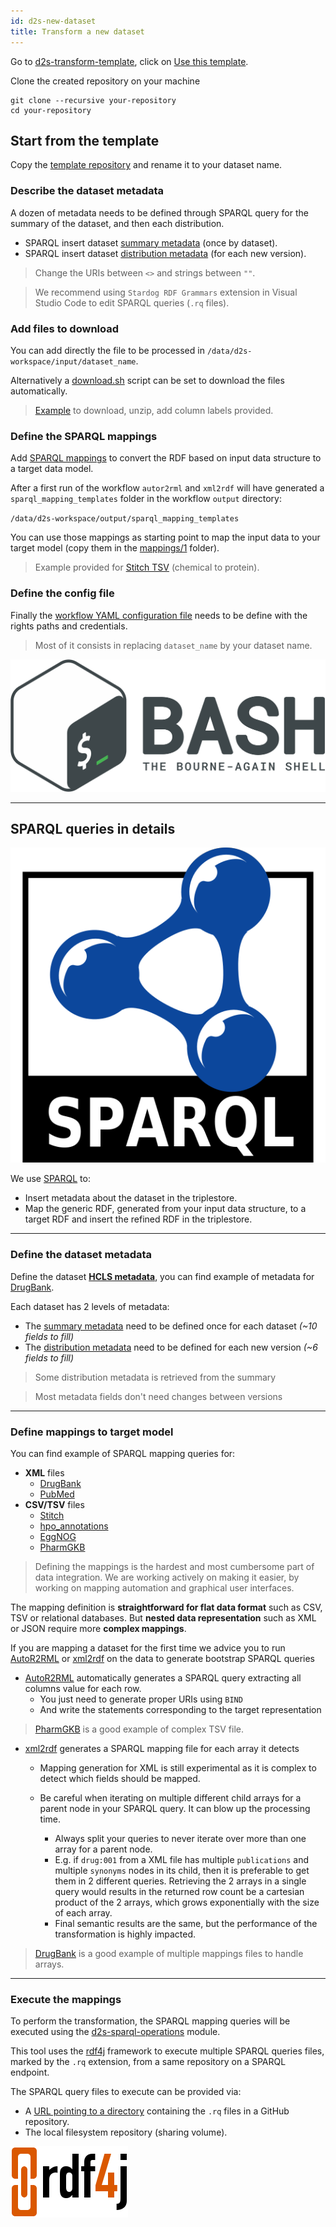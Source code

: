 ```yaml
---
id: d2s-new-dataset
title: Transform a new dataset
---
```


Go to [d2s-transform-template](https://github.com/MaastrichtU-IDS/d2s-transform-template), click on [Use this template](https://github.com/MaastrichtU-IDS/d2s-transform-template/generate).

Clone the created repository on your machine

```shell
git clone --recursive your-repository
cd your-repository
```

## Start from the template

Copy the [template repository](https://github.com/MaastrichtU-IDS/d2s-transform-template/tree/master/datasets/template) and rename it to your dataset name.

### Describe the dataset metadata

A dozen of metadata needs to be defined through SPARQL query for the summary of the dataset, and then each distribution.

* SPARQL insert dataset [summary metadata](https://github.com/MaastrichtU-IDS/d2s-transform-template/blob/master/datasets/template/metadata/1/metadata-template-0-summary.rq) (once by dataset).
* SPARQL insert dataset [distribution metadata](https://github.com/MaastrichtU-IDS/d2s-transform-template/blob/master/datasets/template/metadata/1/metadata-template-1.rq) (for each new version).

> Change the URIs between `<>` and strings between `""`.

> We recommend using `Stardog RDF Grammars` extension in Visual Studio Code to edit SPARQL queries (`.rq` files).

### Add files to download

You can add directly the file to be processed in `/data/d2s-workspace/input/dataset_name`.

Alternatively a [download.sh](https://github.com/MaastrichtU-IDS/d2s-transform-template/blob/master/datasets/template/download) script can be set to download the files automatically.

> [Example](https://github.com/MaastrichtU-IDS/d2s-transform-template/blob/master/datasets/template/download/download.sh) to download, unzip, add column labels provided.

### Define the SPARQL mappings

Add [SPARQL mappings](https://github.com/MaastrichtU-IDS/d2s-transform-template/tree/master/datasets/template/mappings/1) to convert the RDF based on input data structure to a target data model.

After a first run of the workflow `autor2rml` and `xml2rdf` will have generated a `sparql_mapping_templates` folder in the workflow `output` directory: 

`/data/d2s-workspace/output/sparql_mapping_templates`

You can use those mappings as starting point to map the input data to your target model (copy them in the [mappings/1](https://github.com/MaastrichtU-IDS/d2s-transform-template/tree/master/datasets/template/mappings/1) folder).

> Example provided for [Stitch TSV](https://github.com/MaastrichtU-IDS/d2s-transform-template/blob/master/datasets/template/mappings/1/insert-template.rq) (chemical to protein).

### Define the config file

Finally the [workflow YAML configuration file](https://github.com/MaastrichtU-IDS/d2s-transform-template/blob/master/datasets/template/config-transform-template.yml) needs to be define with the rights paths and credentials.

> Most of it consists in replacing `dataset_name` by your dataset name.

[![Bash](/img/bash_logo.png)](https://devhints.io/bash)

---

## SPARQL queries in details

[![SPARQL](/img/sparql_logo.png)](https://www.w3.org/TR/sparql11-overview/)

We use [SPARQL](https://www.w3.org/TR/sparql11-query/) to:

* Insert metadata about the dataset in the triplestore.
* Map the generic RDF, generated from your input data structure, to a target RDF and insert the refined RDF in the triplestore.

---

### Define the dataset metadata

Define the dataset [**HCLS metadata**](https://www.w3.org/TR/hcls-dataset/), you can find example of metadata for [DrugBank](https://github.com/MaastrichtU-IDS/d2s-transform-template/tree/master/mapping/drugbank/metadata/1).

Each dataset has 2 levels of metadata:
* The [summary metadata](https://github.com/MaastrichtU-IDS/d2s-transform-template/blob/master/mapping/drugbank/metadata/1/metadata-drugbank-summary.rq) need to be defined once for each dataset *(~10 fields to fill)*
* The [distribution metadata](https://github.com/MaastrichtU-IDS/d2s-transform-template/blob/master/mapping/drugbank/metadata/1/metadata-drugbank-1.rq) need to be defined for each new version *(~6 fields to fill)*


> Some distribution metadata is retrieved from the summary

> Most metadata fields don't need changes between versions

---

### Define mappings to target model

You can find example of SPARQL mapping queries for:

* **XML** files
  * [DrugBank](https://github.com/MaastrichtU-IDS/d2s-transform-template/tree/master/mapping/drugbank/transform/1)
  * [PubMed](https://github.com/MaastrichtU-IDS/d2s-transform-template/tree/master/mapping/pubmed/transform/1)
* **CSV/TSV** files
  * [Stitch](https://github.com/MaastrichtU-IDS/d2s-transform-template/blob/master/mapping/stitch/transform/1/insert-stitch.rq)
  * [hpo_annotations](https://github.com/MaastrichtU-IDS/d2s-transform-template/blob/master/mapping/hpo_annotations/transform/1/genes_to_phenotype.tsv.rq)
  * [EggNOG](https://github.com/MaastrichtU-IDS/d2s-transform-template/blob/master/mapping/eggnog/transform/1/insert-eggnog.rq)
  * [PharmGKB](https://github.com/MaastrichtU-IDS/d2s-transform-template/blob/master/mapping/pharmgkb/transform/1/insert-pharmgkb.rq)

> Defining the mappings is the hardest and most cumbersome part of data integration. We are working actively on making it easier, by working on mapping automation and graphical user interfaces.

The mapping definition is **straightforward for flat data format** such as CSV, TSV or relational databases. But **nested data representation** such as XML or JSON require more **complex mappings**.

If you are mapping a dataset for the first time we advice you to run [AutoR2RML](https://github.com/MaastrichtU-IDS/AutoR2RML) or [xml2rdf](https://github.com/MaastrichtU-IDS/xml2rdf) on the data to generate bootstrap SPARQL queries

* [AutoR2RML](https://github.com/MaastrichtU-IDS/AutoR2RML) automatically generates a SPARQL query extracting all columns value for each row. 
  * You just need to generate proper URIs using `BIND`
  * And write the statements corresponding to the target representation


> [PharmGKB](https://github.com/MaastrichtU-IDS/d2s-transform-template/blob/master/mapping/pharmgkb/transform/1/insert-pharmgkb.rq) is a good example of complex TSV file.

* [xml2rdf](https://github.com/MaastrichtU-IDS/xml2rdf) generates a SPARQL mapping file for each array it detects
  * Mapping generation for XML is still experimental as it is complex to detect which fields should be mapped.
  * Be careful when iterating on multiple different child arrays for a parent node in your SPARQL query. It can blow up the processing time. 

    * Always split your queries to never iterate over more than one array for a parent node.
    * E.g. if `drug:001` from a XML file has multiple `publications` and multiple `synonyms` nodes in its child, then it is preferable to get them in 2 different queries. Retrieving the 2 arrays in a single query would results in the returned row count be a cartesian product of the 2 arrays, which grows exponentially with the size of each array.
    * Final semantic results are the same, but the performance of the transformation is highly impacted.

> [DrugBank](https://github.com/MaastrichtU-IDS/d2s-transform-template/tree/master/mapping/drugbank/transform/1) is a good example of multiple mappings files to handle arrays.

---

### Execute the mappings

To perform the transformation, the SPARQL mapping queries will be executed using the [d2s-sparql-operations](https://github.com/MaastrichtU-IDS/d2s-sparql-operations) module. 

This tool uses the [rdf4j](https://rdf4j.eclipse.org/) framework to execute multiple SPARQL queries files, marked by the `.rq` extension, from a same repository on a SPARQL endpoint.

The SPARQL query files to execute can be provided via:
* A [URL pointing to a directory](https://github.com/MaastrichtU-IDS/d2s-transform-template/tree/master/mapping/drugbank/transform/1) containing the `.rq` files in a GitHub repository.
* The local filesystem repository (sharing volume).


[![RDF4J](/img/RDF4J_logo.png)](https://rdf4j.eclipse.org/)